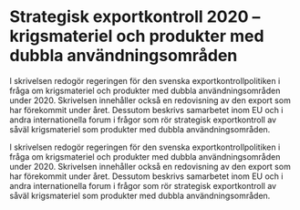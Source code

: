# Strategisk exportkontroll 2020 – krigsmateriel och produkter med dubbla användningsområden

I skrivelsen redogör regeringen för den svenska exportkontrollpolitiken i
fråga om krigsmateriel och produkter med dubbla användningsområden
under 2020. Skrivelsen innehåller också en redovisning av den export som
har förekommit under året. Dessutom beskrivs samarbetet inom EU och i
andra internationella forum i frågor som rör strategisk exportkontroll av
såväl krigsmateriel som produkter med dubbla användningsområden.

I skrivelsen redogör regeringen för den svenska exportkontrollpolitiken i
fråga om krigsmateriel och produkter med dubbla användningsområden
under 2020. Skrivelsen innehåller också en redovisning av den export som
har förekommit under året. Dessutom beskrivs samarbetet inom EU och i
andra internationella forum i frågor som rör strategisk exportkontroll av
såväl krigsmateriel som produkter med dubbla användningsområden.
